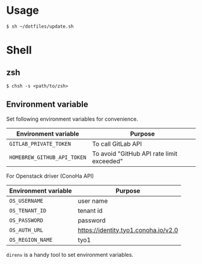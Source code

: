 # Usage

`$ sh ~/dotfiles/update.sh`

# Shell

## zsh

`$ chsh -s <path/to/zsh>`

## Environment variable

Set following environment variables for convenience.

| Environment variable        | Purpose |
| --------------------------- | ---------- |
| `GITLAB_PRIVATE_TOKEN`      | To call GitLab API |
| `HOMEBREW_GITHUB_API_TOKEN` | To avoid "GitHub API rate limit exceeded" |

For Openstack driver (ConoHa API)

| Environment variable        | Purpose |
| --------------------------- | ---------- |
| `OS_USERNAME`               | user name |
| `OS_TENANT_ID`              | tenant id |
| `OS_PASSWORD`               | password |
| `OS_AUTH_URL`               | https://identity.tyo1.conoha.io/v2.0 |
| `OS_REGION_NAME`            | tyo1 |

`direnv` is a handy tool to set environment variables.
